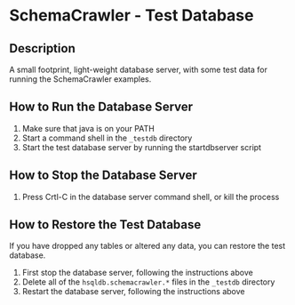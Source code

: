 # SchemaCrawler - Test Database

## Description
A small footprint, light-weight database server, with some test data for running the SchemaCrawler examples.

## How to Run the Database Server
1. Make sure that java is on your PATH
2. Start a command shell in the `_testdb` directory
3. Start the test database server by running the startdbserver script

## How to Stop the Database Server
1. Press Crtl-C in the database server command shell, or kill the process

## How to Restore the Test Database
If you have dropped any tables or altered any data, you can restore the test database.

1. First stop the database server, following the instructions above
2. Delete all of the `hsqldb.schemacrawler.*` files in the `_testdb` directory
3. Restart the database server, following the instructions above
